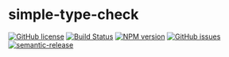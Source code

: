 # simple-type-check

[![GitHub license](https://img.shields.io/github/license/RaphaelHaettich/simple-type-check.svg)](https://github.com/RaphaelHaettich/simple-type-check/blob/master/LICENSE)
[![Build Status](https://travis-ci.org/RaphaelHaettich/simple-type-check.svg?branch=master)](https://travis-ci.org/RaphaelHaettich/simple-type-check)
[![NPM version](https://img.shields.io/npm/v/simple-type-check.svg?style=flat)](https://www.npmjs.com/package/simple-type-check)
[![GitHub issues](https://img.shields.io/github/issues/RaphaelHaettich/simple-type-check.svg)](https://github.com/RaphaelHaettich/simple-type-check/issues)
[![semantic-release](https://img.shields.io/badge/%20%20%F0%9F%93%A6%F0%9F%9A%80-semantic--release-e10079.svg)](https://github.com/semantic-release/semantic-release)